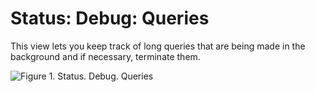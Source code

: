 # Status: Debug: Queries
This view lets you keep track of long queries that are being made in the background and if necessary, terminate them.

![Figure 1. Status. Debug. Queries](images/debug-query.png)
